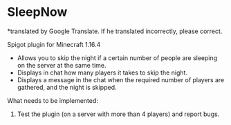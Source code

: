 # SleepNow
*translated by Google Translate. If he translated incorrectly, please correct.

Spigot plugin for Minecraft 1.16.4 
- Allows you to skip the night if a certain number of people are sleeping on the server at the same time.
- Displays in chat how many players it takes to skip the night.
- Displays a message in the chat when the required number of players are gathered, and the night is skipped.

What needs to be implemented:
1. Test the plugin (on a server with more than 4 players) and report bugs.


